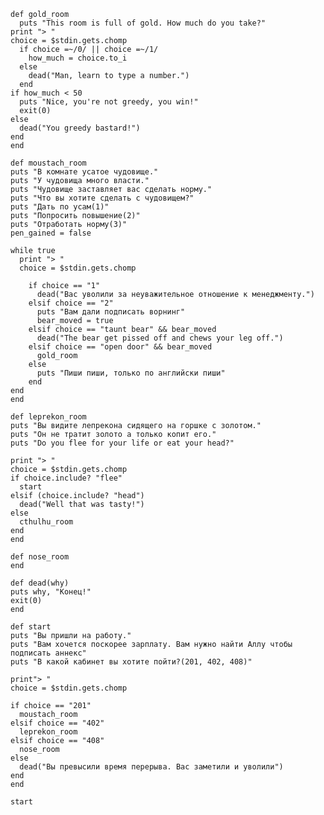     def gold_room
      puts "This room is full of gold. How much do you take?"
    print "> "
    choice = $stdin.gets.chomp
      if choice =~/0/ || choice =~/1/
        how_much = choice.to_i
      else
        dead("Man, learn to type a number.")
      end
    if how_much < 50
      puts "Nice, you're not greedy, you win!"
	  exit(0)
    else 
      dead("You greedy bastard!")
    end
    end
 
    def moustach_room
    puts "В комнате усатое чудовище."
    puts "У чудовища много власти."
    puts "Чудовище заставляет вас сделать норму."
    puts "Что вы хотите сделать с чудовищем?"
    puts "Дать по усам(1)"
    puts "Попросить повышение(2)"
    puts "Отработать норму(3)"
    pen_gained = false
	
    while true
	  print "> "
	  choice = $stdin.gets.chomp
	  
	    if choice == "1"
	      dead("Вас уволили за неуважительное отношение к менеджменту.")
	    elsif choice == "2"  
	      puts "Вам дали подписать ворнинг"
	      bear_moved = true
	    elsif choice == "taunt bear" && bear_moved
	      dead("The bear get pissed off and chews your leg off.")
	    elsif choice == "open door" && bear_moved
	      gold_room
	    else 
	      puts "Пиши пиши, только по английски пиши"
	    end
    end
    end
	
    def leprekon_room
    puts "Вы видите лепрекона сидящего на горшке с золотом."
    puts "Он не тратит золото а только копит его."
    puts "Do you flee for your life or eat your head?"
	  
    print "> "
    choice = $stdin.gets.chomp
	if choice.include? "flee"
	  start
	elsif (choice.include? "head")
	  dead("Well that was tasty!")
	else 
	  cthulhu_room
	end
    end
    
    def nose_room
    end
	 
    def dead(why)
    puts why, "Конец!"
    exit(0)
    end
	
    def start
    puts "Вы пришли на работу."
    puts "Вам хочется поскорее зарплату. Вам нужно найти Аллу чтобы подписать аннекс"
    puts "В какой кабинет вы хотите пойти?(201, 402, 408)"
	  
    print"> "
    choice = $stdin.gets.chomp
	  
	if choice == "201"
	  moustach_room
	elsif choice == "402"
	  leprekon_room
	elsif choice == "408"
	  nose_room
	else 
	  dead("Вы превысили время перерыва. Вас заметили и уволили")
	end
    end
	 
    start
